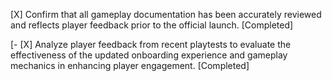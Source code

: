 [X] Confirm that all gameplay documentation has been accurately reviewed and reflects player feedback prior to the official launch. [Completed]

[- [X] Analyze player feedback from recent playtests to evaluate the effectiveness of the updated onboarding experience and gameplay mechanics in enhancing player engagement. [Completed]